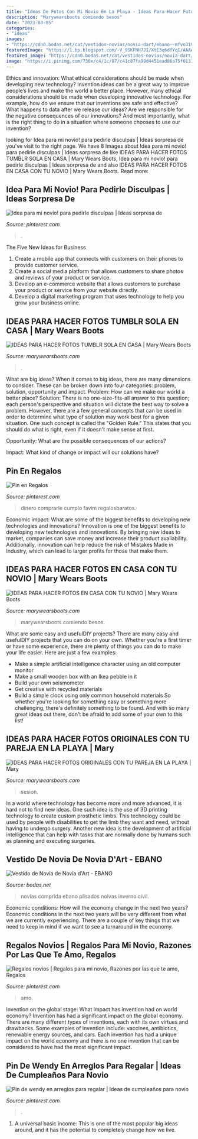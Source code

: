 ```yaml
---
title: "Ideas De Fotos Con Mi Novio En La Playa - Ideas Para Hacer Fotos En Casa Con Tu Novio"
description: "Marywearsboots comiendo besos"
date: "2023-03-05"
categories:
- "ideas"
images:
- "https://cdn0.bodas.net/cat/vestidos-novias/novia-dart/ebano--mfvo319421.jpg"
featuredImage: "https://1.bp.blogspot.com/-V_9SKFNH7JI/XtE3q6dfYqI/AAAAAAAANsY/pmqTtRUP1vUhNlO9VgBumAvxpNdnToX1gCNcBGAsYHQ/s1600/fotos%2Bnovios%2Bcon%2Bpizza.JPG"
featured_image: "https://cdn0.bodas.net/cat/vestidos-novias/novia-dart/ebano--mfvo319421.jpg"
image: "https://i.pinimg.com/736x/c4/1c/87/c41c87fa99d4451ead86a75f013137b5.jpg"
---
```



Ethics and innovation: What ethical considerations should be made when developing new technology?
Invention ideas can be a great way to improve people’s lives and make the world a better place. However, many ethical considerations should be made when developing innovative technology. For example, how do we ensure that our inventions are safe and effective? What happens to data after we release our ideas? Are we responsible for the negative consequences of our innovations? And most importantly, what is the right thing to do in a situation where someone chooses to use our invention?

	

		
looking for Idea para mi novio! para pedirle disculpas | Ideas sorpresa de you've visit to the right page. We have 8 Images about Idea para mi novio! para pedirle disculpas | Ideas sorpresa de like IDEAS PARA HACER FOTOS TUMBLR SOLA EN CASA | Mary Wears Boots, Idea para mi novio! para pedirle disculpas | Ideas sorpresa de and also IDEAS PARA HACER FOTOS EN CASA CON TU NOVIO | Mary Wears Boots. Read more:
		
    
## Idea Para Mi Novio! Para Pedirle Disculpas | Ideas Sorpresa De

<img loading=lazy src="https://i.pinimg.com/736x/9e/ff/d9/9effd94808855e75269e9d9413d31795--birthday-gifts-birthday-ideas.jpg" onerror="this.onerror=null;this.src='https://tse4.mm.bing.net/th?id=OIP.s9hijCQ5xSGgBjDgLz8GqwHaLH&amp;pid=15.1';" alt="Idea para mi novio! para pedirle disculpas | Ideas sorpresa de">

_Source: pinterest.com_

>. 

	

The Five New Ideas for Business
1. Create a mobile app that connects with customers on their phones to provide customer service. 
2. Create a social media platform that allows customers to share photos and reviews of your product or service. 
3. Develop an e-commerce website that allows customers to purchase your product or service from your website directly. 
4. Develop a digital marketing program that uses technology to help you grow your business online.

    
## IDEAS PARA HACER FOTOS TUMBLR SOLA EN CASA | Mary Wears Boots

<img loading=lazy src="https://1.bp.blogspot.com/-sbSAESGH14E/XuF699SpOiI/AAAAAAAANwY/r7nzeVAbkkUjnvOHcpWQUVeTrdGpOpk5ACNcBGAsYHQ/s1600/fotos%2Btumblr%2Bsola.JPG" onerror="this.onerror=null;this.src='https://tse1.mm.bing.net/th?id=OIP.nicKRA6ObSMSsokMKBaWEQHaLH&amp;pid=15.1';" alt="IDEAS PARA HACER FOTOS TUMBLR SOLA EN CASA | Mary Wears Boots">

_Source: marywearsboots.com_

>. 

	

What are big ideas?
When it comes to big ideas, there are many dimensions to consider. These can be broken down into four categories: problem, solution, opportunity and impact. 
Problem: How can we make our world a better place? 
Solution: There is no one-size-fits-all answer to this question; each person's perspective and situation will dictate the best way to solve a problem. However, there are a few general concepts that can be used in order to determine what type of solution may work best for a given situation. One such concept is called the "Golden Rule." This states that you should do what is right, even if it doesn't make sense at first. 

Opportunity: What are the possible consequences of our actions? 

Impact: What kind of change or impact will our solutions have?

    
## Pin En Regalos

<img loading=lazy src="https://i.pinimg.com/736x/a8/e2/95/a8e295e18998ebd25607170a8f1b3369.jpg" onerror="this.onerror=null;this.src='https://tse3.mm.bing.net/th?id=OIP.pRe3wRlyxEYukuVnwft15gAAAA&amp;pid=15.1';" alt="Pin en Regalos">

_Source: pinterest.com_

>dinero comprarle cumplo favim regalosbaratos. 

	

Economic impact: What are some of the biggest benefits to developing new technologies and innovations?
Innovation is one of the biggest benefits to developing new technologies and innovations. By bringing new ideas to market, companies can save money and increase their product availability. Additionally, innovation can help reduce the risk of Mistakes Made in Industry, which can lead to larger profits for those that make them.

    
## IDEAS PARA HACER FOTOS EN CASA CON TU NOVIO | Mary Wears Boots

<img loading=lazy src="https://1.bp.blogspot.com/-V_9SKFNH7JI/XtE3q6dfYqI/AAAAAAAANsY/pmqTtRUP1vUhNlO9VgBumAvxpNdnToX1gCNcBGAsYHQ/s1600/fotos%2Bnovios%2Bcon%2Bpizza.JPG" onerror="this.onerror=null;this.src='https://tse4.mm.bing.net/th?id=OIP.tA2p7vsRtEmJpB8f6nYu0AHaLH&amp;pid=15.1';" alt="IDEAS PARA HACER FOTOS EN CASA CON TU NOVIO | Mary Wears Boots">

_Source: marywearsboots.com_

>marywearsboots comiendo besos. 

	

What are some easy and usefulDIY projects?
There are many easy and usefulDIY projects that you can do on your own. Whether you're a first timer or have some experience, there are plenty of things you can do to make your life easier. Here are just a few examples: 
- Make a simple artificial intelligence character using an old computer monitor 
- Make a small wooden box with an Ikea pebble in it 
- Build your own seismometer 
- Get creative with recycled materials 
- Build a simple clock using only common household materials 
So whether you're looking for something easy or something more challenging, there's definitely something to be found. And with so many great ideas out there, don't be afraid to add some of your own to this list!

    
## IDEAS PARA HACER FOTOS ORIGINALES CON TU PAREJA EN LA PLAYA | Mary

<img loading=lazy src="https://3.bp.blogspot.com/-XKf2DwGNHOY/XH8ptCzfSLI/AAAAAAAAKxo/o53dtmar13wvejrOh6mozMuA1TFJJEKigCLcBGAs/s1600/fotos-para-novios-romanticos.jpg" onerror="this.onerror=null;this.src='https://tse4.mm.bing.net/th?id=OIP.y5XqdSqAUqWggWm5TGF8ngHaLH&amp;pid=15.1';" alt="IDEAS PARA HACER FOTOS ORIGINALES CON TU PAREJA EN LA PLAYA | Mary">

_Source: marywearsboots.com_

>sesion. 

	

In a world where technology has become more and more advanced, it is hard not to find new ideas. One such idea is the use of 3D printing technology to create custom prosthetic limbs. This technology could be used by people with disabilities to get the limb they want and need, without having to undergo surgery. Another new idea is the development of artificial intelligence that can help with tasks that are normally done by humans such as planning and executing surgeries.

    
## Vestido De Novia De Novia D&#039;Art - EBANO

<img loading=lazy src="https://cdn0.bodas.net/cat/vestidos-novias/novia-dart/ebano--mfvo319421.jpg" onerror="this.onerror=null;this.src='https://tse4.mm.bing.net/th?id=OIP._TqN4X8EFey9jkkkONMrjgHaJ4&amp;pid=15.1';" alt="Vestido de Novia de Novia d&#039;Art - EBANO">

_Source: bodas.net_

>novias comprida ebano plisados noivas inverno civil. 

	

Economic conditions: How will the economy change in the next two years?
Economic conditions in the next two years will be very different from what we are currently experiencing. There are a couple of key things that we need to keep in mind if we want to see a turnaround in the economy.

    
## Regalos Novios | Regalos Para Mi Novio, Razones Por Las Que Te Amo, Regalos

<img loading=lazy src="https://i.pinimg.com/736x/c4/1c/87/c41c87fa99d4451ead86a75f013137b5.jpg" onerror="this.onerror=null;this.src='https://tse3.mm.bing.net/th?id=OIP.PHi8iI7mNRw2XPNKg7cB7QHaJ3&amp;pid=15.1';" alt="Regalos novios | Regalos para mi novio, Razones por las que te amo, Regalos">

_Source: pinterest.com_

>amo. 

	

Invention on the global stage: What impact has invention had on world economy?
Invention has had a significant impact on the global economy. There are many different types of inventions, each with its own virtues and drawbacks. Some examples of invention include: vaccines, antibiotics, renewable energy sources, and cars. Each invention has had a unique impact on the world economy and there is no one invention that can be considered to have had the most significant impact.

    
## Pin De Wendy En Arreglos Para Regalar | Ideas De Cumpleaños Para Novio

<img loading=lazy src="https://i.pinimg.com/736x/23/9b/2b/239b2b43d7ea6ef9f269bd70808ff7bd.jpg" onerror="this.onerror=null;this.src='https://tse3.mm.bing.net/th?id=OIP.RVqRAZCmaG_xqVj9uJwlZwHaNJ&amp;pid=15.1';" alt="Pin de wendy en arreglos para regalar | Ideas de cumpleaños para novio">

_Source: pinterest.com_

>. 

	

1. A universal basic income: This is one of the most popular big ideas around, and it has the potential to completely change how we live.

